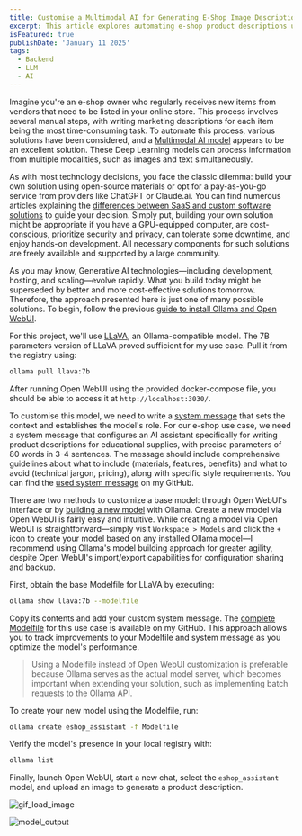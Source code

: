 ```yaml
---
title: Customise a Multimodal AI for Generating E-Shop Image Descriptions
excerpt: This article explores automating e-shop product descriptions using LLaVA, a multimodal AI model compatible with Ollama. By customizing the model with system messages and leveraging Open WebUI or Ollama’s Modelfile approach, you can streamline the creation of tailored descriptions while maintaining flexibility and scalability.
isFeatured: true
publishDate: 'January 11 2025'
tags:
  - Backend
  - LLM
  - AI
---
```


Imagine you're an e-shop owner who regularly receives new items from vendors that need to be listed in your online store. This process involves several manual steps, with writing marketing descriptions for each item being the most time-consuming task. To automate this process, various solutions have been considered, and a [Multimodal AI model](https://cloud.google.com/use-cases/multimodal-ai) appears to be an excellent solution. These Deep Learning models can process information from multiple modalities, such as images and text simultaneously.

As with most technology decisions, you face the classic dilemma: build your own solution using open-source materials or opt for a pay-as-you-go service from providers like ChatGPT or Claude.ai. You can find numerous articles explaining the [differences between SaaS and custom software solutions](https://www.linkedin.com/pulse/saas-vs-custom-software-solutions-which-best-your-project-1uf2c/) to guide your decision. Simply put, building your own solution might be appropriate if you have a GPU-equipped computer, are cost-conscious, prioritize security and privacy, can tolerate some downtime, and enjoy hands-on development. All necessary components for such solutions are freely available and supported by a large community.

As you may know, Generative AI technologies—including development, hosting, and scaling—evolve rapidly. What you build today might be superseded by better and more cost-effective solutions tomorrow. Therefore, the approach presented here is just one of many possible solutions. To begin, follow the previous [guide to install Ollama and Open WebUI](https://vasilogi.github.io/post/llama-openwebui-on-windows/).

For this project, we'll use [LLaVA](https://ollama.com/library/llava), an Ollama-compatible model. The 7B parameters version of LLaVA proved sufficient for my use case. Pull it from the registry using:

```bash
ollama pull llava:7b
```

After running Open WebUI using the provided docker-compose file, you should be able to access it at `http://localhost:3030/`.

To customise this model, we need to write a [system message](https://promptmetheus.com/resources/llm-knowledge-base/system-message) that sets the context and establishes the model's role. For our e-shop use case, we need a system message that configures an AI assistant specifically for writing product descriptions for educational supplies, with precise parameters of 80 words in 3-4 sentences. The message should include comprehensive guidelines about what to include (materials, features, benefits) and what to avoid (technical jargon, pricing), along with specific style requirements. You can find the [used system message](https://github.com/vasilogi/eshop-product-descriptions) on my GitHub.

There are two methods to customize a base model: through Open WebUI's interface or by [building a new model](https://github.com/ollama/ollama/blob/main/docs/modelfile.md) with Ollama. Create a new model via Open WebUI is fairly easy and intuitive. While creating a model via Open WebUI is straightforward—simply visit `Workspace > Models` and click the `+` icon to create your model based on any installed Ollama model—I recommend using Ollama's model building approach for greater agility, despite Open WebUI's import/export capabilities for configuration sharing and backup.

First, obtain the base Modelfile for LLaVA by executing:

```bash
ollama show llava:7b --modelfile
```

Copy its contents and add your custom system message. The [complete Modelfile](https://github.com/vasilogi/eshop-product-descriptions/blob/main/Modelfile) for this use case is available on my GitHub. This approach allows you to track improvements to your Modelfile and system message as you optimize the model's performance.

> Using a Modelfile instead of Open WebUI customization is preferable because Ollama serves as the actual model server, which becomes important when extending your solution, such as implementing batch requests to the Ollama API.

To create your new model using the Modelfile, run:

```bash
ollama create eshop_assistant -f Modelfile
```

Verify the model's presence in your local registry with:

```bash
ollama list
```

Finally, launch Open WebUI, start a new chat, select the `eshop_assistant` model, and upload an image to generate a product description.

![gif_load_image](/e_shop_post_gif_prompt.gif)

![model_output](/e_shop_post_model_output.png)